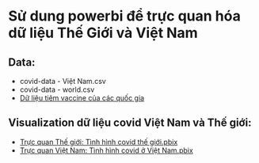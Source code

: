 # Sử dung powerbi để trực quan hóa dữ liệu Thế Giới và Việt Nam
## Data:
<ul> 
 <li> covid-data - Việt Nam.csv </li>
 <li> covid-data - world.csv </li>
 <li> <a href= "https://disease.sh/v3/covid-19/vaccine/coverage/countries?lastdays=all"> Dữ liệu tiêm vaccine của các quốc gia </a> </li>
 </ul>
 
## Visualization dữ liệu covid Việt Nam và Thế giới:
<ul>
<li><a href= "https://github.com/luckymouse96/Covid19_visualization/blob/main/T%C3%ACnh%20h%C3%ACnh%20covid%20th%E1%BA%BF%20gi%E1%BB%9Bi.pbix"> Trực quan Thế giới: Tình hình covid thế giới.pbix </a> </li>
<li><a href= "https://github.com/luckymouse96/Covid19_visualization/blob/main/T%C3%ACnh%20h%C3%ACnh%20covid%20%E1%BB%9F%20Vi%E1%BB%87t%20Nam.pbix"> Trực quan Việt Nam: Tình hình covid ở Việt Nam.pbix </a> </li>
</ul>
